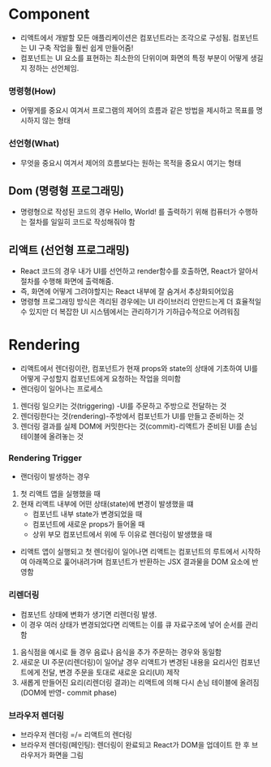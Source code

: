 # Component

- 리액트에서 개발할 모든 애플리케이션은 컴포넌트라는 조각으로 구성됨. 컴포넌트는 UI 구축 작업을 훨씬 쉽게 만들어줌!
- 컴포넌트는 UI 요소를 표현하는 최소한의 단위이며 화면의 특정 부분이 어떻게 생길지 정하는 선언체임.

### 명령형(How)

- 어떻게를 중요시 여겨서 프로그램의 제어의 흐름과 같은 방법을 제시하고 목표를 명시하지 않는 형태

### 선언형(What)

- 무엇을 중요시 여겨서 제어의 흐름보다는 원하는 목적을 중요시 여기는 형태

## Dom (명령형 프로그래밍)

- 명령형으로 작성된 코드의 경우 Hello, World! 를 출력하기 위해 컴퓨터가 수행하는 절차를 일일히 코드로 작성해줘야 함

## 리액트 (선언형 프로그래밍)

- React 코드의 경우 내가 UI를 선언하고 render함수를 호출하면, React가 알아서 절차를 수행해 화면에 출력해줌.
- 즉, 화면에 어떻게 그려야할지는 React 내부에 잘 숨겨서 추상화되어있음
- 명령형 프로그래밍 방식은 격리된 경우에는 UI 라이브러리 안만드는게 더 효율적일 수 있지만 더 복잡한 UI 시스템에서는 관리하기가 기하급수적으로 어려워짐

# Rendering

- 리액트에서 렌더링이란, 컴포넌트가 현재 props와 state의 상태에 기초하여 UI를 어떻게 구성할지 컴포넌트에게 요청하는 작업을 의미함
- 렌더링이 일어나는 프로세스

1. 렌더링 일으키는 것(triggering) -UI를 주문하고 주방으로 전달하는 것
2. 렌더링한다는 것(rendering)-주방에서 컴포넌트가 UI를 만들고 준비하는 것
3. 렌더링 결과를 실제 DOM에 커밋한다는 것(commit)-리액트가 준비된 UI를 손님 테이블에 올려놓는 것

### Rendering Trigger

- 랜더링이 발생하는 경우

1. 첫 리액트 앱을 실행했을 때
2. 현재 리액트 내부에 어떤 상태(state)에 변경이 발생했을 떄
   - 컴포넌트 내부 state가 변경되었을 때
   - 컴포넌트에 새로운 props가 들어올 때
   - 상위 부모 컴포넌트에서 위에 두 이유로 렌더링이 발생했을 때

- 리액트 앱이 실행되고 첫 렌더링이 일어나면 리액트는 컴포넌트의 루트에서 시작하여 아래쪽으로 훑어내려가며 컴포넌트가 반환하는 JSX 결과물을 DOM 요소에 반영함

### 리렌더링

- 컴포넌트 상태에 변화가 생기면 리렌더링 발생.
- 이 경우 여러 상태가 변경되었다면 리액트는 이를 큐 자료구조에 넣어 순서를 관리함

1. 음식점을 예시로 들 경우 음료나 음식을 추가 주문하는 경우와 동일함
2. 새로운 UI 주문(리렌더링)이 일어날 경우 리액트가 변경된 내용을 요리사인 컴포넌트에게 전달, 변경 주문을 토대로 새로운 요리(UI) 제작
3. 새롭게 만들어진 요리(리렌더링 결과)는 리액트에 의해 다시 손님 테이블에 올려짐 (DOM에 반영- commit phase)

### 브라우저 렌더링

- 브라우저 렌더링 =/= 리액트의 렌더링
- 브라우저 렌더링(페인팅): 렌더링이 완료되고 React가 DOM을 업데이트 한 후 브라우저가 화면을 그림
